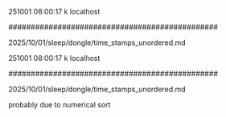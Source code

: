 251001
08:00:17
k
localhost

###############################################

2025/10/01/sleep/dongle/time_stamps_unordered.md

251001
08:00:17
k
localhost

###############################################

2025/10/01/sleep/dongle/time_stamps_unordered.md

probably due to numerical sort
